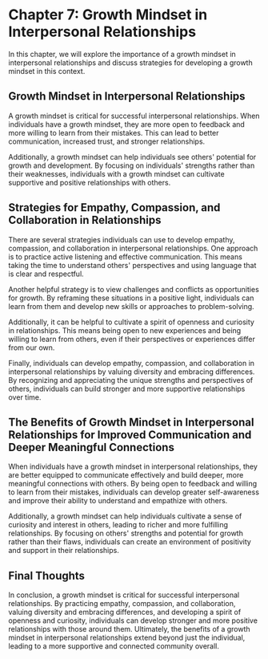 Chapter 7: Growth Mindset in Interpersonal Relationships
========================================================

In this chapter, we will explore the importance of a growth mindset in interpersonal relationships and discuss strategies for developing a growth mindset in this context.

Growth Mindset in Interpersonal Relationships
---------------------------------------------

A growth mindset is critical for successful interpersonal relationships. When individuals have a growth mindset, they are more open to feedback and more willing to learn from their mistakes. This can lead to better communication, increased trust, and stronger relationships.

Additionally, a growth mindset can help individuals see others' potential for growth and development. By focusing on individuals' strengths rather than their weaknesses, individuals with a growth mindset can cultivate supportive and positive relationships with others.

Strategies for Empathy, Compassion, and Collaboration in Relationships
----------------------------------------------------------------------

There are several strategies individuals can use to develop empathy, compassion, and collaboration in interpersonal relationships. One approach is to practice active listening and effective communication. This means taking the time to understand others' perspectives and using language that is clear and respectful.

Another helpful strategy is to view challenges and conflicts as opportunities for growth. By reframing these situations in a positive light, individuals can learn from them and develop new skills or approaches to problem-solving.

Additionally, it can be helpful to cultivate a spirit of openness and curiosity in relationships. This means being open to new experiences and being willing to learn from others, even if their perspectives or experiences differ from our own.

Finally, individuals can develop empathy, compassion, and collaboration in interpersonal relationships by valuing diversity and embracing differences. By recognizing and appreciating the unique strengths and perspectives of others, individuals can build stronger and more supportive relationships over time.

The Benefits of Growth Mindset in Interpersonal Relationships for Improved Communication and Deeper Meaningful Connections
--------------------------------------------------------------------------------------------------------------------------

When individuals have a growth mindset in interpersonal relationships, they are better equipped to communicate effectively and build deeper, more meaningful connections with others. By being open to feedback and willing to learn from their mistakes, individuals can develop greater self-awareness and improve their ability to understand and empathize with others.

Additionally, a growth mindset can help individuals cultivate a sense of curiosity and interest in others, leading to richer and more fulfilling relationships. By focusing on others' strengths and potential for growth rather than their flaws, individuals can create an environment of positivity and support in their relationships.

Final Thoughts
--------------

In conclusion, a growth mindset is critical for successful interpersonal relationships. By practicing empathy, compassion, and collaboration, valuing diversity and embracing differences, and developing a spirit of openness and curiosity, individuals can develop stronger and more positive relationships with those around them. Ultimately, the benefits of a growth mindset in interpersonal relationships extend beyond just the individual, leading to a more supportive and connected community overall.
